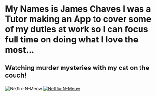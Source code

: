 # My Names is James Chaves I was a Tutor making an App to cover some of my duties at work so I can focus full time on doing what I love the most...
## Watching murder mysteries with my cat on the couch!
### 
![Netflix-N-Meow]((https://i.pinimg.com/originals/f5/d2/f2/f5d2f246bd0b188f991e3c15b3bf6c53.jpg) "Netflix-N-Meow")
[![Netflix-N-Meow](/Imgs/Netflix-N-Meow.jpg "Netflix-N-Meow")](https://giphy.com/gifs/4fDyJqlYYMkvK)


